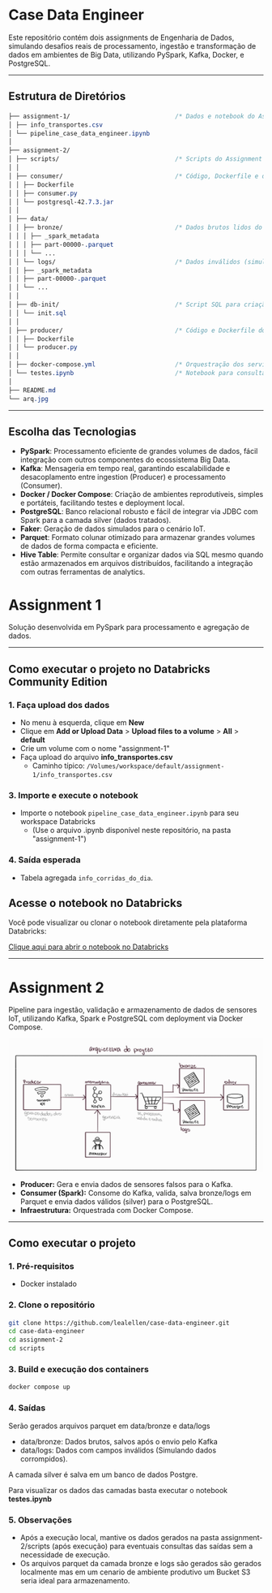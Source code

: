 # Case Data Engineer

Este repositório contém dois assignments de Engenharia de Dados, simulando desafios reais de processamento, ingestão e transformação de dados em ambientes de Big Data, utilizando PySpark, Kafka, Docker, e PostgreSQL.

---

## Estrutura de Diretórios

```css
├── assignment-1/                             /* Dados e notebook do Assignment 1 (Databricks + PySpark) */
│ ├── info_transportes.csv 
│ └── pipeline_case_data_engineer.ipynb
│
├── assignment-2/                             
│ ├── scripts/                                /* Scripts do Assignment 2 */
│ │
│ ├── consumer/                               /* Código, Dockerfile e driver JDBC do Consumer (Spark) */
│ │ ├── Dockerfile
│ │ ├── consumer.py
│ │ └── postgresql-42.7.3.jar
│ │
│ ├── data/                                   
│ │ ├── bronze/                               /* Dados brutos lidos do Kafka, salvos em Parquet */
│ │ │ ├── _spark_metadata
│ │ │ ├── part-00000-.parquet
│ │ │ └── ...
│ │ └── logs/                                 /* Dados inválidos (simulação de erros), também em Parquet */
│ │ ├── _spark_metadata
│ │ ├── part-00000-.parquet
│ │ └── ...
│ │
│ ├── db-init/                                /* Script SQL para criação da tabela no PostgreSQL */
│ │ └── init.sql
│ │
│ ├── producer/                               /* Código e Dockerfile do Producer (simulador de sensores IoT) */
│ │ ├── Dockerfile
│ │ └── producer.py
│ │
│ ├── docker-compose.yml                      /* Orquestração dos serviços */
│ └── testes.ipynb                            /* Notebook para consulta/exploração das saídas */
│
├── README.md
└── arq.jpg
```

---

## Escolha das Tecnologias

- **PySpark**: Processamento eficiente de grandes volumes de dados, fácil integração com outros componentes do ecossistema Big Data.
- **Kafka**: Mensageria em tempo real, garantindo escalabilidade e desacoplamento entre ingestion (Producer) e processamento (Consumer).
- **Docker / Docker Compose**: Criação de ambientes reprodutíveis, simples e portáteis, facilitando testes e deployment local.
- **PostgreSQL**: Banco relacional robusto e fácil de integrar via JDBC com Spark para a camada silver (dados tratados).
- **Faker**: Geração de dados simulados para o cenário IoT.
- **Parquet**: Formato colunar otimizado para armazenar grandes volumes de dados de forma compacta e eficiente.
- **Hive Table**: Permite consultar e organizar dados via SQL mesmo quando estão armazenados em arquivos distribuídos, facilitando a integração com outras ferramentas de analytics.

# Assignment 1 

Solução desenvolvida em PySpark para processamento e agregação de dados.

---

## **Como executar o projeto no Databricks Community Edition**

### 1. Faça upload dos dados

- No menu à esquerda, clique em **New**
- Clique em **Add or Upload Data** > **Upload files to a volume** > **All** > **default**
- Crie um volume com o nome "assignment-1"
- Faça upload do arquivo **info_transportes.csv**  
  - Caminho típico: `/Volumes/workspace/default/assignment-1/info_transportes.csv`

### 3. Importe e execute o notebook

- Importe o notebook `pipeline_case_data_engineer.ipynb` para seu workspace Databricks
  - (Use o arquivo .ipynb disponível neste repositório, na pasta "assignment-1")

### 4. Saída esperada

- Tabela agregada `info_corridas_do_dia`.
  
## Acesse o notebook no Databricks

Você pode visualizar ou clonar o notebook diretamente pela plataforma Databricks:

[Clique aqui para abrir o notebook no Databricks](https://dbc-dbfffb09-9678.cloud.databricks.com/editor/notebooks/2929827828570792?o=3068775036321311)

---

# Assignment 2

Pipeline para ingestão, validação e armazenamento de dados de sensores IoT, utilizando Kafka, Spark e PostgreSQL com deployment via Docker Compose.

![Arquitetura do Projeto](arq.jpg)

- **Producer:** Gera e envia dados de sensores falsos para o Kafka.
- **Consumer (Spark):** Consome do Kafka, valida, salva bronze/logs em Parquet e envia dados válidos (silver) para o PostgreSQL.
- **Infraestrutura:** Orquestrada com Docker Compose.

---

## Como executar o projeto

### 1. Pré-requisitos

- Docker instalado

### 2. Clone o repositório

```bash
git clone https://github.com/lealellen/case-data-engineer.git
cd case-data-engineer
cd assignment-2
cd scripts
```

### 3. Build e execução dos containers

```bash
docker compose up
```

### 4. Saídas

Serão gerados arquivos parquet em data/bronze e data/logs

- data/bronze: Dados brutos, salvos após o envio pelo Kafka
- data/logs: Dados com campos inválidos (Simulando dados corrompidos). 

A camada silver é salva em um banco de dados Postgre. 

Para visualizar os dados das camadas basta executar o notebook **testes.ipynb**

### 5. Observações

- Após a execução local, mantive os dados gerados na pasta assignment-2/scripts (após execução) para eventuais consultas das saídas sem a necessidade de execução.
- Os arquivos parquet da camada bronze e logs são gerados são gerados localmente mas em um cenario de ambiente produtivo um Bucket S3 seria ideal para armazenamento.
